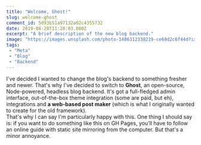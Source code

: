 ```yaml
---
title: "Welcome, Ghost!"
slug: welcome-ghost
comment_id: 5d93b51a97132a02c4355732
date: 2019-08-20T11:20:03.000Z
excerpt: "A brief description of the new blog backend."
image: "https://images.unsplash.com/photo-1486312338219-ce68d2c6f44d?ixlib=rb-1.2.1&q=80&fm=jpg&crop=entropy&cs=tinysrgb&w=2000&fit=max&ixid=eyJhcHBfaWQiOjExNzczfQ"
tags: 
 - "Meta"
 - "Blog"
 - "Backend"
---
```


<p>I've decided I wanted to change the blog's backend to something fresher and newer. That's why I've decided to switch to <strong>Ghost</strong>, an open-source, Node-powered, headless blog backend. It's got a full-fledged admin interface, out-of-the-box theme integration (some are paid, but eh), integrations and <strong>a web-based post maker</strong> (which is what I originally wanted to create for the old framework).<br>That's why I can say I'm particularly happy with this. One thing I should say is: if you want to do something like this on GH Pages, you'll have to follow an online guide with static site mirroring from the computer. But that's a minor annoyance.</p>